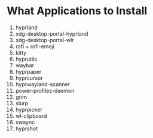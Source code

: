 # What Applications to Install

1. hyprland
2. xdg-desktop-portal-hyprland
3. xdg-desktop-portal-wlr
4. rofi + rofi-emoji
5. kitty
6. hyprutils
7. waybar
8. hyprpaper
9. hyprcursor
10. hyprwayland-scanner
11. power-profiles-daemon
12. grim
13. slurp
14. hyprpicker
15. wl-clipboard
16. swaync
17. hyprshot
